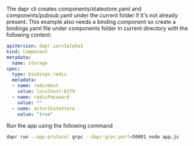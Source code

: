 The dapr cli creates components/statestore.yaml and components/pubsub.yaml under the current folder if it's not already present. This example also needs a binding component so create a bindings.yaml file under components folder in current directory with the following content:

```yaml
apiVersion: dapr.io/v1alpha1
kind: Component
metadata:
  name: storage
spec:
  type: bindings.redis
  metadata:
  - name: redisHost
    value: localhost:6379
  - name: redisPassword
    value: ""
  - name: actorStateStore
    value: "true"
```

Run the app using the following command
```bash
dapr run --app-protocol grpc --dapr-grpc-port=50001 node app.js
```